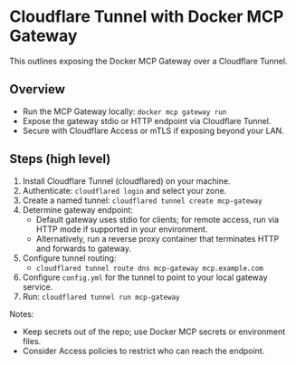 # Cloudflare Tunnel with Docker MCP Gateway

This outlines exposing the Docker MCP Gateway over a Cloudflare Tunnel.

## Overview
- Run the MCP Gateway locally: `docker mcp gateway run`
- Expose the gateway stdio or HTTP endpoint via Cloudflare Tunnel.
- Secure with Cloudflare Access or mTLS if exposing beyond your LAN.

## Steps (high level)
1. Install Cloudflare Tunnel (cloudflared) on your machine.
2. Authenticate: `cloudflared login` and select your zone.
3. Create a named tunnel: `cloudflared tunnel create mcp-gateway`
4. Determine gateway endpoint:
   - Default gateway uses stdio for clients; for remote access, run via HTTP mode if supported in your environment.
   - Alternatively, run a reverse proxy container that terminates HTTP and forwards to gateway.
5. Configure tunnel routing:
   - `cloudflared tunnel route dns mcp-gateway mcp.example.com`
6. Configure `config.yml` for the tunnel to point to your local gateway service.
7. Run: `cloudflared tunnel run mcp-gateway`

Notes:
- Keep secrets out of the repo; use Docker MCP secrets or environment files.
- Consider Access policies to restrict who can reach the endpoint.
